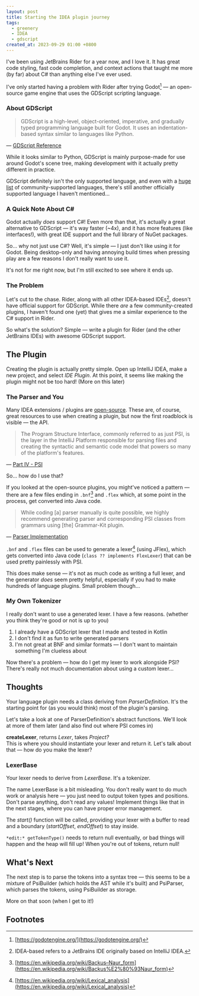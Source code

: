```yaml
---
layout: post
title: Starting the IDEA plugin journey
tags: 
  - greenery
  - IDEA 
  - gdscript
created_at: 2023-09-29 01:00 +0800
---
```


I've been using JetBrains Rider for a year now, and I love it.
It has great code styling, fast code completion, and context actions that taught me more (by far) about C# than
anything else I've ever used.

I've only started having a problem with Rider after trying Godot[^godot] — an open-source game engine that uses the
GDScript
scripting
language.

### About GDScript

> GDScript is a high-level, object-oriented, imperative, and gradually typed programming language built for Godot. It
> uses an indentation-based syntax similar to languages like Python.
>
&mdash; [GDScript Reference](https://docs.godotengine.org/en/stable/tutorials/scripting/gdscript/gdscript_basics.html)

While it looks similar to Python, GDScript is mainly purpose-made for use around Godot's scene tree, making
development with it actually pretty different in practice.

GDScript definitely isn't the only supported language, and even with
a [huge list](https://github.com/Vivraan/godot-lang-support) of community-supported languages, there's still another
officially supported language I haven't mentioned...

### A Quick Note About C#

Godot actually *does* support C#! Even more than that, it's actually a great
alternative to GDScript — it's way faster (~4x), and it has more features (like interfaces!), with great IDE support and
the
full
library of NuGet packages.

So... why not just use C#? Well, it's simple — I just don't like using it for Godot. Being desktop-only and having
annoying build times when pressing play are a few reasons I don't really want to use it.

It's not for me right now, but I'm still excited to see where it ends up.

### The Problem

Let's cut to the chase. Rider, along with all other IDEA-based IDEs[^idea], doesn't have official support for GDScript.
While
there *are* a few community-created plugins, I haven't found one (yet) that gives me a similar experience to the C#
support in Rider.

So what's the solution? Simple — write a plugin for Rider (and the other JetBrains IDEs) with awesome GDScript support.

## The Plugin

Creating the plugin is actually pretty simple. Open up IntelliJ IDEA, make a new project, and select *IDE Plugin*. At
this point, it seems like making the plugin might not be too hard! (More on this later)

### The Parser and You

Many IDEA extensions / plugins are [open-source](https://github.com/JetBrains/intellij-community). These are, of course,
great resources to use when creating a plugin, but now the first roadblock is visible — the API.

> The Program Structure Interface, commonly referred to as just PSI, is the layer in the IntelliJ Platform responsible
> for parsing files and creating the syntactic and semantic code model that powers so many of the platform's features.
>
&mdash; [Part IV - PSI](https://plugins.jetbrains.com/docs/intellij/psi.html)

So... how do I use that?

If you looked at the open-source plugins, you might've noticed a pattern — there are a few files ending in `.bnf`[^bnf]
and `.flex` which, at some point in the process, get converted into Java code.

> While coding [a] parser manually is quite possible, we highly recommend generating parser and corresponding PSI
> classes
> from grammars using [the] Grammar-Kit plugin.
>
&mdash; [Parser Implementation](https://plugins.jetbrains.com/docs/intellij/implementing-parser-and-psi.html#parser-implementation)

`.bnf` and `.flex` files can be used to generate a lexer[^lexer] (using JFlex), which gets
converted into
Java code (`class ?? implements FlexLexer`) that can be used pretty painlessly with PSI.

This does make sense — it's not as much code as writing a full lexer, and the generator *does* seem pretty helpful,
especially
if you had to make hundreds of language plugins. Small problem though...

### My Own Tokenizer

I really don't want to use a generated lexer. I have a few reasons. (whether you think they're good or not is up to
you)

1. I already have a GDScript lexer that I made and tested in Kotlin
2. I don't find it as fun to write generated parsers
3. I'm not great at BNF and similar formats — I don't want to maintain something I'm clueless about

Now there's a problem — how do I get my lexer to work alongside PSI? There's really not much documentation about using a
custom lexer...

## Thoughts

Your language plugin needs a class deriving from *ParserDefinition*. It's the starting point for (as you would think)
most of the plugin's parsing.

Let's take a look at one of ParserDefinition's abstract functions. We'll look at more of them later (and also find out
where PSI comes in)

**createLexer**, returns *Lexer*, takes *Project?* \
This is where you should instantiate your lexer and return it. Let's talk about that — how do you make the lexer?

### LexerBase

Your lexer needs to derive from *LexerBase*. It's a tokenizer.

The name LexerBase is a bit misleading. You don't really want to do much work or analysis here — you just need to output
token types and positions. Don't parse anything, don't read any values! Implement things like that in the next stages,
where you
can have proper error management.

The *start()* function will be called, providing your lexer with a buffer to read and a boundary (*startOffset*,
*endOffset*) to stay inside.

`*edit:* getTokenType()` needs to return null eventually, or bad things will happen and the heap will fill up! When you're
out of tokens, return null!

## What's Next

The next step is to parse the tokens into a syntax tree — this seems to be a mixture of PsiBuilder (which holds the AST
while it's built)
and PsiParser, which parses the tokens, using PsiBuilder as storage.

More on that soon (when I get to it!)

## Footnotes

[^godot]: [https://godotengine.org/](https://godotengine.org/)
[^idea]: IDEA-based refers to a JetBrains IDE originally based on IntelliJ IDEA.
[^bnf]: [https://en.wikipedia.org/wiki/Backus–Naur_form](https://en.wikipedia.org/wiki/Backus%E2%80%93Naur_form)
[^lexer]: [https://en.wikipedia.org/wiki/Lexical_analysis](https://en.wikipedia.org/wiki/Lexical_analysis)
